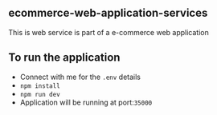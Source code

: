 ## ecommerce-web-application-services

 This is web service is part of a e-commerce web application

## To run the application

  - Connect with me for the `.env` details
  - `npm install`
  - `npm run dev`
  - Application will be running at port:`35000`
